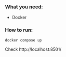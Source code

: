 ### What you need:
* Docker

### How to run:
```
docker compose up
```

Check http://localhost:8501/
